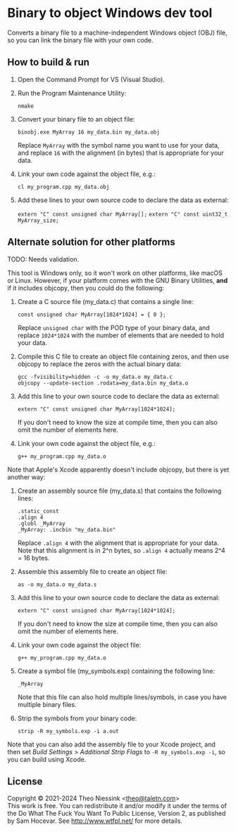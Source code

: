 # Binary to object Windows dev tool

Converts a binary file to a machine-independent Windows object (OBJ) file,
so you can link the binary file with your own code.

## How to build & run

1. Open the Command Prompt for VS (Visual Studio).

2. Run the Program Maintenance Utility:

    `nmake`

3. Convert your binary file to an object file:

    `binobj.exe MyArray 16 my_data.bin my_data.obj`

    Replace `MyArray` with the symbol name you want to use for your data,
    and replace `16` with the alignment (in bytes) that is appropriate for
    your data.

4. Link your own code against the object file, e.g.:

    `cl my_program.cpp my_data.obj`

5. Add these lines to your own source code to declare the data as external:

    `extern "C" const unsigned char MyArray[];`
    `extern "C" const uint32_t MyArray_size;`


## Alternate solution for other platforms

TODO: Needs validation.

This tool is Windows only, so it won't work on other platforms, like macOS
or Linux. However, if your platform comes with the GNU Binary Utilities,
**and** if it includes objcopy, then you could do the following:

1. Create a C source file (my_data.c) that contains a single line:

    `const unsigned char MyArray[1024*1024] = { 0 };`

    Replace `unsigned char` with the POD type of your binary data, and
    replace `1024*1024` with the number of elements that are needed to hold
    your data.

2. Compile this C file to create an object file containing zeros, and then
   use objcopy to replace the zeros with the actual binary data:

    `gcc -fvisibility=hidden -c -o my_data.o my_data.c`  
    `objcopy --update-section .rodata=my_data.bin my_data.o`

3. Add this line to your own source code to declare the data as external:

    `extern "C" const unsigned char MyArray[1024*1024];`

    If you don't need to know the size at compile time, then you can also
    omit the number of elements here.

4. Link your own code against the object file, e.g.:

    `g++ my_program.cpp my_data.o`

Note that Apple's Xcode apparently doesn't include objcopy, but there is yet
another way:

1. Create an assembly source file (my_data.s) that contains the following
   lines:

    `.static_const`  
    `.align 4`  
    `.globl _MyArray`  
    `_MyArray: .incbin "my_data.bin"`

    Replace `.align 4` with the alignment that is appropriate for your data.
    Note that this alignment is in 2^n bytes, so `.align 4` actually means
    2^4 = 16 bytes.

2. Assemble this assembly file to create an object file:

    `as -o my_data.o my_data.s`

3. Add this line to your own source code to declare the data as external:

    `extern "C" const unsigned char MyArray[1024*1024];`

    If you don't need to know the size at compile time, then you can also
    omit the number of elements here.

4. Link your own code against the object file:

    `g++ my_program.cpp my_data.o`

5. Create a symbol file (my_symbols.exp) containing the following line:

    `_MyArray`

    Note that this file can also hold multiple lines/symbols, in case you
    have multiple binary files.

6. Strip the symbols from your binary code:

    `strip -R my_symbols.exp -i a.out`

Note that you can also add the assembly file to your Xcode project, and then
set *Build Settings* > *Additional Strip Flags* to `-R my_symbols.exp -i`,
so you can build using Xcode.

## License

Copyright &copy; 2021-2024 Theo Niessink &lt;theo@taletn.com&gt;  
This work is free. You can redistribute it and/or modify it under the
terms of the Do What The Fuck You Want To Public License, Version 2,
as published by Sam Hocevar. See http://www.wtfpl.net/ for more details.
